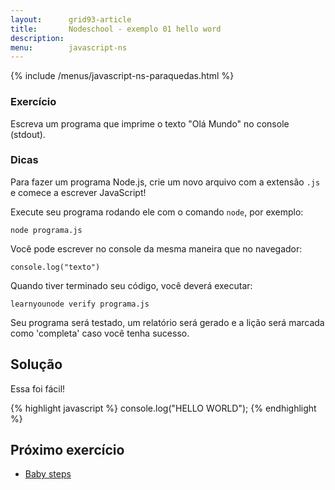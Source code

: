 ```yaml
---
layout:      grid93-article
title:       Nodeschool - exemplo 01 hello word
description: 
menu:        javascript-ns
---
```


{% include /menus/javascript-ns-paraquedas.html %}


### Exercício

Escreva um programa que imprime o texto "Olá Mundo" no console (stdout).


### Dicas

Para fazer um programa Node.js, crie um novo arquivo com a extensão `.js` e comece a escrever JavaScript!

Execute seu programa rodando ele com o comando `node`, por exemplo:

    node programa.js

Você pode escrever no console da mesma maneira que no navegador:

    console.log("texto")

Quando tiver terminado seu código, você deverá executar:

    learnyounode verify programa.js

Seu programa será testado, um relatório será gerado e a lição será marcada como 'completa' caso você 
tenha sucesso.


Solução
---

Essa foi fácil!

{% highlight javascript %}
console.log("HELLO WORLD");
{% endhighlight %}



Próximo exercício
---

- [Baby steps](/javascript/node.js/ns-02-baby-steps/)